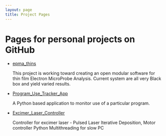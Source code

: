 ```yaml
---
layout: page
title: Project Pages
---
```


# Pages for personal projects on GitHub

* [epma_thins](http://openafox.com/epma_thins)

    This project is working toward creating an open modular software for thin film Electron MicroProbe Analysis. Current system are all very Black box and yield varied results.

* [Program_Use_Tracker_App](http://openafox.com/put_app)

  A Python based application to monitor use of a particular program.

* [Excimer_Laser_Controller](http://openafox.com/excimer_laser)

  Controller for excimer laser - Pulsed Laser Iterative Deposition, Motor controller Python Multithreading for slow PC

